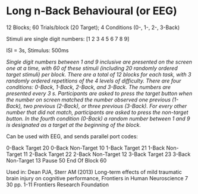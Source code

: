 # Long n-Back Behavioural (or EEG)

12 Blocks; 60 Trials/block (20 Target); 4 Conditions (0-, 1-, 2-, 3-Back)

Stimuli are single digit numbers: [1 2 3 4 5 6 7 8 9]

ISI = 3s, Stimulus: 500ms

_Single digit numbers between 1 and 9 inclusive are presented on the screen one at a time, 
with 60 of these stimuli (including 20 randomly ordered target stimuli) per block. 
There are a total of 12 blocks for each task, with 3 randomly ordered repetitions of the 4 levels of difficulty.
There are four conditions: 0-Back, 1-Back, 2-Back, and 3-Back. The numbers are presented every 3 s. 
Participants are asked to press the target button when the number on screen matched the number observed one previous (1-Back), 
two previous (2-Back), or three previous (3-Back). For every other number that did not match, participants are asked to press the non-target button. 
In the fourth condition (0-Back) a random number between 1 and 9 is designated as a target at the beginning of the block._

Can be used with EEG, and sends parallel port codes:

0-Back Target       20 
0-Back Non-Target   10
1-Back Target       21
1-Back Non-Target   11
2-Back Target       22
2-Back Non-Target   12
3-Back Target       23
3-Back Non-Target   13
Pause               50
End Of Block        60

Used in:
Dean PJA, Sterr AM (2013) Long-term effects of mild traumatic brain injury on cognitive performance, 
Frontiers in Human Neuroscience 7 30 pp. 1-11 Frontiers Research Foundation
